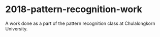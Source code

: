 # 2018-pattern-recognition-work
A work done as a part of the pattern recognition class at Chulalongkorn University.
